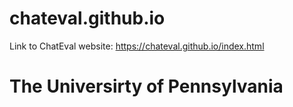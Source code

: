 # chateval.github.io
Link to ChatEval website:  https://chateval.github.io/index.html   

# The Universirty of Pennsylvania